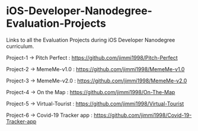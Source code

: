 # iOS-Developer-Nanodegree-Evaluation-Projects

Links to all the Evaluation Projects during iOS Developer Nanodegree curriculum.

  Project-1 -> Pitch Perfect : https://github.com/jimmi1998/Pitch-Perfect
  
  Project-2 -> MemeMe-v1.0 : https://github.com/jimmi1998/MemeMe-v1.0 
  
  Project-3 -> MemeMe-v2.0 : https://github.com/jimmi1998/MemeMe-v2.0
  
  Project-4 -> On the Map : https://github.com/jimmi1998/On-The-Map
  
  Project-5 -> Virtual-Tourist : https://github.com/jimmi1998/Virtual-Tourist
  
  Project-6 -> Covid-19 Tracker app : https://github.com/jimmi1998/Covid-19-Tracker-app
